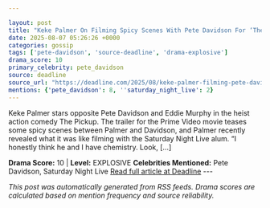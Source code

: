 ```yaml
---

layout: post
title: "Keke Palmer On Filming Spicy Scenes With Pete Davidson For ‘The Pickup’: “He’s So Sweet, So It Was Comfortable”"
date: 2025-08-07 05:26:26 +0000
categories: gossip
tags: ['pete-davidson', 'source-deadline', 'drama-explosive']
drama_score: 10
primary_celebrity: pete_davidson
source: deadline
source_url: "https://deadline.com/2025/08/keke-palmer-filming-pete-davidson-the-pickup-prime-video-1236480324/"
mentions: {'pete_davidson': 8, ''saturday_night_live': 2}
---
```


Keke Palmer stars opposite Pete Davidson and Eddie Murphy in the heist action comedy The Pickup. The trailer for the Prime Video movie teases some spicy scenes between Palmer and Davidson, and Palmer recently revealed what it was like filming with the Saturday Night Live alum. “I honestly think he and I have chemistry. Look, […]

**Drama Score:** 10 | **Level:** EXPLOSIVE **Celebrities Mentioned:** Pete Davidson, Saturday Night Live [Read full article at Deadline](https://deadline.com/2025/08/keke-palmer-filming-pete-davidson-the-pickup-prime-video-1236480324/) --- 

*This post was automatically generated from RSS feeds. Drama scores are calculated based on mention frequency and source reliability.*